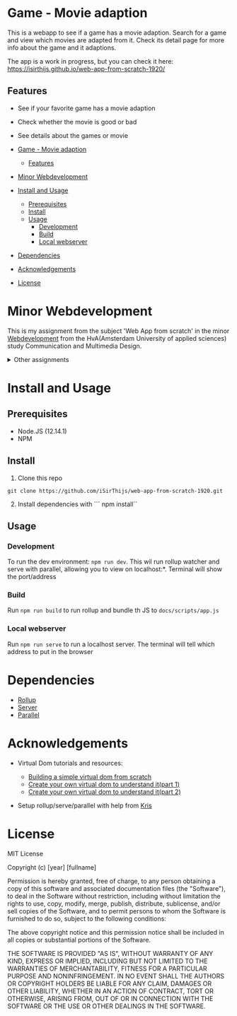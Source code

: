 # Game - Movie adaption
<!-- Add a nice poster image here at the end of the week, showing off your shiny frontend 📸 -->

This is a webapp to see if a game has a movie adaption. Search for a game and view which movies are adapted from it. Check its detail page for more info about the game and it adaptions. 

The app is a work in progress, but you can check it here: https://isirthijs.github.io/web-app-from-scratch-1920/

## Features
- See if your favorite game has a movie adaption
- Check whether the movie is good or bad
- See details about the games or movie

- [Game - Movie adaption](#game---movie-adaption)
  - [Features](#features)
- [Minor Webdevelopment](#minor-webdevelopment)
- [Install and Usage](#install-and-usage)
  - [Prerequisites](#prerequisites)
  - [Install](#install)
  - [Usage](#usage)
    - [Development](#development)
    - [Build](#build)
    - [Local webserver](#local-webserver)
- [Dependencies](#dependencies)
- [Acknowledgements](#acknowledgements)
- [License](#license)

# Minor Webdevelopment 
This is my assignment from the subject 'Web App from scratch' in the minor [Webdevelopment](https://everythingweb.org) from the HvA(Amsterdam University of applied sciences) study Communication and Multimedia Design.

<details>
    <summary>Other assignments</summary>
    <ul>
        <li><a href='https://github.com/iSirThijs/web-app-from-scratch-1920'>Web App from Scratch</a> - This assignment</li>
        <li><a href='https://github.com/iSirThijs/css-to-the-rescue-1920'>CSS to the rescue</a></li>
    <ul>
</details>

# Install and Usage
## Prerequisites 
* Node.JS (12.14.1)
* NPM

## Install 
1. Clone this repo
```
git clone https://github.com/iSirThijs/web-app-from-scratch-1920.git
```
2. Install dependencies with ``` npm install``

## Usage
### Development 
To run the dev environment: ``` npm run dev ```. This wil run rollup watcher and serve with parallel, allowing you to view on localhost:*. Terminal will show the port/address

### Build
Run `npm run build` to run rollup and bundle th JS to `docs/scripts/app.js`

### Local webserver
Run `npm run serve` to run a localhost server. The terminal will tell which address to put in the browser

<!-- # Data sources -->
<!-- What external data source is featured in your project and what are its properties 🌠 -->

# Dependencies
* [Rollup](https://github.com/rollup/rollup)
* [Server](https://github.com/zeit/serve)
* [Parallel](https://github.com/spion/npm-parallel)

# Acknowledgements
* Virtual Dom tutorials and resources:
  * [Building a simple virtual dom from scratch](https://dev.to/ycmjason/building-a-simple-virtual-dom-from-scratch-3d05)
  * [Create your own virtual dom to understand it(part 1)](https://medium.com/@aibolkussain/create-your-own-virtual-dom-to-understand-it-part-1-47b9b6fc6dfb)
  * [Create your own virtual dom to understand it(part 2)](https://medium.com/@aibolkussain/create-your-own-virtual-dom-to-understand-it-part-2-c85c4ffd15f0)

* Setup rollup/serve/parallel with help from [Kris](https://github.com/kriskuiper)

# License
MIT License

Copyright (c) [year] [fullname]

Permission is hereby granted, free of charge, to any person obtaining a copy
of this software and associated documentation files (the "Software"), to deal
in the Software without restriction, including without limitation the rights
to use, copy, modify, merge, publish, distribute, sublicense, and/or sell
copies of the Software, and to permit persons to whom the Software is
furnished to do so, subject to the following conditions:

The above copyright notice and this permission notice shall be included in all
copies or substantial portions of the Software.

THE SOFTWARE IS PROVIDED "AS IS", WITHOUT WARRANTY OF ANY KIND, EXPRESS OR
IMPLIED, INCLUDING BUT NOT LIMITED TO THE WARRANTIES OF MERCHANTABILITY,
FITNESS FOR A PARTICULAR PURPOSE AND NONINFRINGEMENT. IN NO EVENT SHALL THE
AUTHORS OR COPYRIGHT HOLDERS BE LIABLE FOR ANY CLAIM, DAMAGES OR OTHER
LIABILITY, WHETHER IN AN ACTION OF CONTRACT, TORT OR OTHERWISE, ARISING FROM,
OUT OF OR IN CONNECTION WITH THE SOFTWARE OR THE USE OR OTHER DEALINGS IN THE
SOFTWARE.